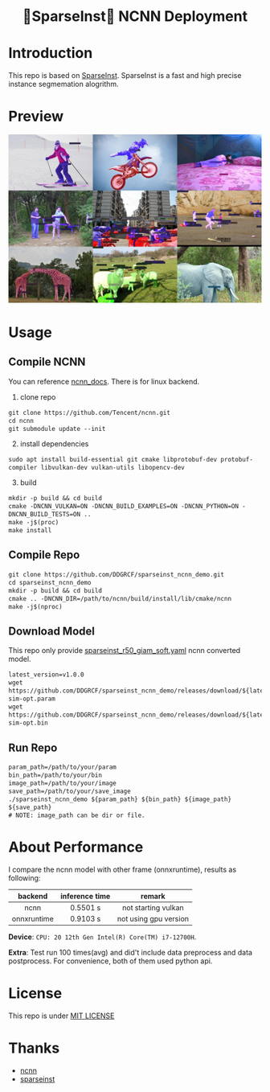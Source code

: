 
<h1 align="center">

🚀SparseInst🚀 NCNN Deployment

</h1>

# Introduction

This repo is based on [SparseInst](https://github.com/hustvl/SparseInst). SparseInst is a fast and high precise instance segmemation alogrithm.

# Preview

<div align="center">

<img src="./assets/preview.jpg"/> 

</div>


# Usage

## Compile NCNN
You can reference [ncnn_docs](https://github.com/Tencent/ncnn/wiki/how-to-build). There is for linux backend.

1. clone repo
```shell
git clone https://github.com/Tencent/ncnn.git
cd ncnn
git submodule update --init
```
2. install dependencies
```shell
sudo apt install build-essential git cmake libprotobuf-dev protobuf-compiler libvulkan-dev vulkan-utils libopencv-dev
```

3. build
```shell
mkdir -p build && cd build
cmake -DNCNN_VULKAN=ON -DNCNN_BUILD_EXAMPLES=ON -DNCNN_PYTHON=ON -DNCNN_BUILD_TESTS=ON ..
make -j$(proc)
make install
```

## Compile Repo

```shell
git clone https://github.com/DDGRCF/sparseinst_ncnn_demo.git
cd sparseinst_ncnn_demo
mkdir -p build && cd build
cmake .. -DNCNN_DIR=/path/to/ncnn/build/install/lib/cmake/ncnn
make -j$(nproc)
```


## Download Model

This repo only provide [sparseinst_r50_giam_soft.yaml](https://github.com/hustvl/SparseInst/blob/main/configs/sparse_inst_r50_giam_soft.yaml) ncnn converted model.
```shell
latest_version=v1.0.0
wget https://github.com/DDGRCF/sparseinst_ncnn_demo/releases/download/${latest_version}/sparseinst-sim-opt.param
wget https://github.com/DDGRCF/sparseinst_ncnn_demo/releases/download/${latest_version}/sparseinst-sim-opt.bin
```

## Run Repo
```shell
param_path=/path/to/your/param
bin_path=/path/to/your/bin
image_path=/path/to/your/image
save_path=/path/to/your/save_image
./sparseinst_ncnn_demo ${param_path} ${bin_path} ${image_path} ${save_path}
# NOTE: image_path can be dir or file.
```

# About Performance
I compare the ncnn model with other frame (onnxruntime), results as following:

| **backend** | **inference time** | **remark** |
|:-----------:|:------------------:|:------------------:|
| ncnn        | 0.5501 s          | not starting vulkan         |
| onnxruntime | 0.9103 s          | not using gpu version          |

**Device**: `CPU: 20 12th Gen Intel(R) Core(TM) i7-12700H`. 

**Extra**: Test run 100 times(avg) and did't include data preprocess and data postprocess. For convenience, both of them used python api.

# License
This repo is under [MIT LICENSE](./LICENSE)

# Thanks

* [ncnn](https://github.com/Tencent/ncnn)
* [sparseinst](https://github.com/hustvl/SparseInst)
